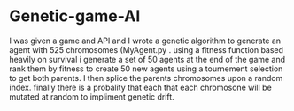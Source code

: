 # Genetic-game-AI
I was given a game and API and I wrote a genetic algorithm to generate an agent with 525 chromosomes (MyAgent.py . using a fitness function based heavily on survival i generate a set of 
50 agents at the end of the game and rank them by fitness to create 50 new agents using a tournement selection to get both parents. I then splice the parents chromosomes 
upon a random index. finally there is a probality that each  that each chromosone will be mutated at random to impliment genetic drift. 
